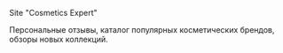 Site "Cosmetics Expert"

Персональные отзывы, каталог популярных косметических брендов, обзоры новых коллекций.
